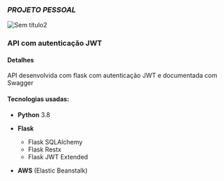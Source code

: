 ### *PROJETO PESSOAL*

![Sem título2](https://user-images.githubusercontent.com/94659270/185691585-db511819-849e-4e88-9047-917800ecee6c.png)

### API com autenticação JWT

#### Detalhes

API desenvolvida com flask com autenticação JWT e documentada com Swagger



#### Tecnologias usadas:

- **Python** 3.8

- **Flask**

  - Flask SQLAlchemy
  - Flask Restx
  - Flask JWT Extended

- **AWS** (Elastic Beanstalk)

  
